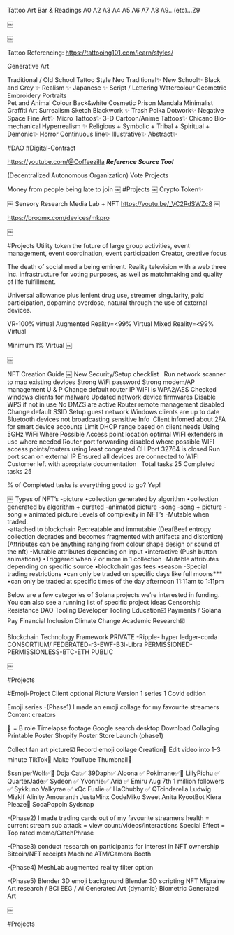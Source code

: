 Tattoo Art Bar & Readings
A0
A2
A3
A4
A5
A6
A7
A8
A9…(etc)…Z9

￼

￼

Tattoo 
Referencing: https://tattooing101.com/learn/styles/

Generative Art 

Traditional / Old School Tattoo Style
Neo Traditional✨
New School✨
Black and Grey ✨
Realism ✨
Japanese ✨
Script / Lettering 
Watercolour 
Geometric
Embroidery
Portraits  
Pet and Animal
Colour
Back&white
Cosmetic
Prison
Mandala
Minimalist
Graffiti Art
Surrealism
Sketch
Blackwork ✨
Trash Polka
Dotwork✨
Negative Space
Fine Art✨
Micro Tattoos✨
3-D
Cartoon/Anime Tattoos✨
Chicano
Bio-mechanical
Hyperrealism ✨
Religious + Symbolic + Tribal + Spiritual + Demonic✨
Horror
Continuous line✨
Illustrative✨
Abstract✨


#DAO #Digital-Contract

https://youtube.com/@Coffeezilla		***Reference Source Tool***

(Decentralized Autonomous Organization)
Vote Projects 

Money from people being late to join
￼
#Projects 
￼
Crypto Token✨

￼
Sensory Research Media Lab + NFT 
https://youtu.be/_VC2RdSWZc8
￼

https://broomx.com/devices/mkpro

￼

#Projects
Utility token the future of large group activities, event management, event coordination, 
event participation
Creator, creative focus 

The death of social media being eminent. Reality television with a web three Inc. infrastructure for voting purposes, as well as matchmaking and quality of life fulfillment.

Universal allowance plus lenient drug use, streamer singularity, paid participation, dopamine overdose, natural through the use of external devices. 

VR-100% virtual 
Augmented Reality=<99% Virtual
Mixed Reality=<99%  Virtual 

Minimum 1% Virtual 
￼

￼

NFT Creation Guide
￼
New Security/Setup checklist
 
Run network scanner to map existing devices
Strong WiFi password
Strong modem/AP management U & P
Change default router IP
WIFI is WPA2/AES
Checked windows clients for malware
Updated network device firmwares
Disable WPS if not in use
No DMZS are active
Router remote management disabled
Change default SSID
Setup guest network
Windows clients are up to date
Bluetooth devices not broadcasting sensitive Info 
Client infomed about 2FA for smart device accounts
Limit DHCP range based on client needs
Using 5GHz WiFi Where Possible
Access point location optimal
WIFI extenders in use where needed
Router port forwarding disabled where possible 
WIFI access points/routers using least congested CH
Port 32764 is closed
Run port scan on external IP
Ensured all devices are connected to WIFI
Customer left with apropriate documentation
 
Total tasks 25
Completed tasks 25

% of Completed tasks
is everything good to go? Yep! 

￼
Types of NFT’s
-picture 
    •collection generated by algorithm
    •collection generated by algorithm + curated 
-animated picture
-song
-song + picture
-song + animated picture 
Levels of complexity in NFT’s 
-Mutable when traded.     
-attached to blockchain Recreatable and immutable
(DeafBeef entropy collection degrades and becomes fragmented with artifacts and distortion)
(Attributes can be anything ranging from colour shape design or sound of the nft)
-Mutable attributes depending on input
     •interactive (Push button animations)
     •Triggered when 2 or more in 1 collection 
-Mutable attributes depending on specific source
     •blockchain gas fees
     •season
-Special trading restrictions
     •can only be traded on specific days like full moons***
     •can only be traded at specific times of the day afternoon 11:11am to 1:11pm 

Below are a few categories of Solana projects we’re interested in funding. You can also see a running list of specific project ideas
Censorship Resistance
DAO Tooling
Developer Tooling
Education☑️
Payments / Solana Pay
Financial Inclusion
Climate Change
Academic Research☑️

Blockchain Technology Framework
PRIVATE -Ripple- hyper ledger-corda
CONSORTIUM/ FEDERATED-r3-EWF-B3i-Libra
PERMISSIONED-
PERMISSIONLESS-BTC-ETH
PUBLIC



￼

#Projects

#Emoji-Project 
Client optional Picture
Version 1 series 1 Covid edition 

Emoji series
-(Phase1)
I made an emoji collage for my favourite streamers Content creators

🎦 = B role Timelapse footage
	Google search desktop
	Download
	Collaging
	Printable Poster
	Shopify Poster Store Launch (phase1)

Collect fan art picture☑️
Record emoji collage Creation🔘
Edit video into 1-3 minute TikTok🔘
Make YouTube Thumbnail🔘

SssniperWolf✅🎦 Doja Cat✅ 39Daph✅
Aloona ✅
Pokimane✅🎦
LillyPichu ✅
QuarterJade✅
Sydeon ✅
Yvonnie✅
Aria ✅
Emiru Aug 7th 1 million followers ✅
Sykkuno
Valkyrae ✅
xQc
Fuslie ✅
HaChubby ✅
QTcinderella
Ludwig
Mizkif 
Alinity
Amouranth
JustaMinx
CodeMiko
Sweet Anita 
KyootBot
Kiera Pleaze🎦
SodaPoppin
Sydsnap

-(Phase2)
I made trading cards out of my favourite streamers
	health = current stream sub
	attack = view count/videos/interactions
	Special Effect = Top rated meme/CatchPhrase

-(Phase3)
conduct research on participants for interest in NFT ownership
Bitcoin/NFT receipts Machine ATM/Camera Booth 

-(Phase4)
MeshLab
augmented reality filter option

-(Phase5)
Blender 3D emoji background 
Blender 3D scripting NFT
Migraine Art research / BCI EEG /
Ai Generated Art {dynamic}
Biometric Generated Art

￼


#Projects
